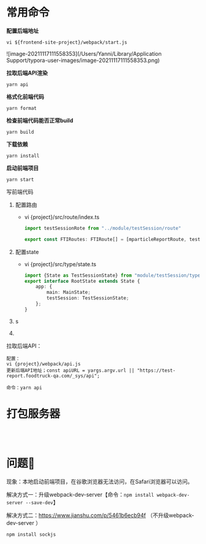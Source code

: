 # 常用命令

**配置后端地址**

```
vi ${frontend-site-project}/webpack/start.js
```

![image-20211117111558353](/Users/Yanni/Library/Application Support/typora-user-images/image-20211117111558353.png)



**拉取后端API渲染**

```
yarn api
```

**格式化前端代码**

```
yarn format
```

**检查前端代码能否正常build**

```
yarn build
```

**下载依赖**

```
yarn install
```

**启动前端项目**

```
yarn start
```



写前端代码



1. 配置路由

   - vi  {project}/src/route/index.ts

     ```ts
     import testSessionRote from "../module/testSession/route"
     
     export const FTIRoutes: FTIRoute[] = [mparticleReportRoute, testSessionRote];
     ```

     

2. 配置state

   - vi  {project}/src/type/state.ts

     ```ts
     import {State as TestSessionState} from "module/testSession/type";
     export interface RootState extends State {
         app: {
             main: MainState;
             testSession: TestSessionState;
         };
     }
     
     ```

3. s 

4. 

拉取后端API：

```
配置：
vi {project}/webpack/api.js
更新后端API地址；const apiURL = yargs.argv.url || "https://test-report.foodtruck-qa.com/_sys/api";

命令：yarn api
```



#  打包服务器

​	

```
```





# 问题

现象：本地启动前端项目，在谷歌浏览器无法访问，在Safari浏览器可以访问。

解决方式一：升级webpack-dev-server【命令：`npm install webpack-dev-server --save-dev`】

解决方式二：https://www.jianshu.com/p/5461b6ecb94f （不升级webpack-dev-server ）



```
npm install sockjs
```
